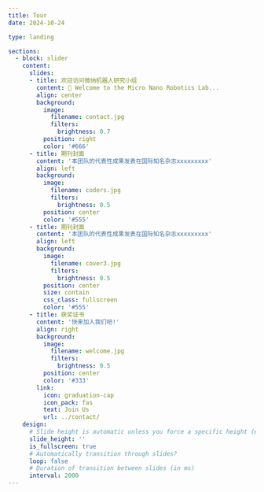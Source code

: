 ```yaml
---
title: Tour
date: 2024-10-24

type: landing

sections:
  - block: slider
    content:
      slides:
      - title: 欢迎访问微纳机器人研究小组
        content: 👋 Welcome to the Micro Nano Robotics Lab...
        align: center
        background:
          image:
            filename: contact.jpg
            filters:
              brightness: 0.7
          position: right
          color: '#666'
      - title: 期刊封面
        content: '本团队的代表性成果发表在国际知名杂志xxxxxxxxx'
        align: left
        background:
          image:
            filename: coders.jpg
            filters:
              brightness: 0.5
          position: center
          color: '#555'
      - title: 期刊封面
        content: '本团队的代表性成果发表在国际知名杂志xxxxxxxxx'
        align: left
        background:
          image:
            filename: cover3.jpg
            filters:
              brightness: 0.5
          position: center
          size: contain
          css_class: fullscreen
          color: '#555'
      - title: 获奖证书
        content: '快来加入我们吧!'
        align: right
        background:
          image:
            filename: welcome.jpg
            filters:
              brightness: 0.5
          position: center
          color: '#333'
        link:
          icon: graduation-cap
          icon_pack: fas
          text: Join Us
          url: ../contact/
    design:
      # Slide height is automatic unless you force a specific height (e.g. '400px')
      slide_height: ''
      is_fullscreen: true
      # Automatically transition through slides?
      loop: false
      # Duration of transition between slides (in ms)
      interval: 2000
---
```

